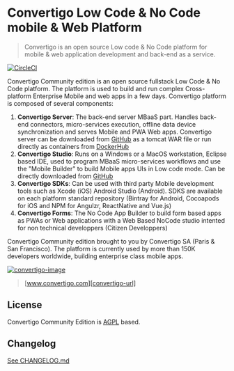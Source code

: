 # Convertigo Low Code & No Code mobile & Web Platform
> Convertigo is an open source Low code & No Code platform for mobile & web application development and back-end as a service.

[![CircleCI][ci-image]][ci-url]

Convertigo Community edition is an open source fullstack Low Code & No Code platform. The platform is used to build and run complex Cross-platform Enterprise Mobile and web apps in a few days. Convertigo platform is composed of several components:

1.	**Convertigo Server**: The back-end server MBaaS part. Handles back-end connectors, micro-services execution, offline data device synchronization and serves Mobile and PWA Web apps. Convertigo server can be downloaded from [GitHub](https://github.com/convertigo/convertigo/releases/latest) as a tomcat WAR file or run directly as containers from [DockerHub](https://hub.docker.com/_/convertigo) 
2.	**Convertigo Studio**: Runs on a Windows or a MacOS workstation, Eclipse based IDE, used to program MBaaS micro-services workflows and use the "Mobile Builder" to build Mobile apps UIs in Low code mode. Can be directly downloaded from [GitHub](https://github.com/convertigo/convertigo/releases/latest)
3.	**Convertigo SDKs**: Can be used with third party Mobile development tools such as Xcode (iOS) Android Studio (Android). SDKS are available on each platform standard repository (Bintray for Android, Cocoapods for iOS and NPM for Angulzr, ReactNative and Vue.js)
4.	**Convertigo Forms**:  The No Code App Builder to build form based apps as PWAs or Web applications with a Web Based NoCode studio intented for non technical developpers (Citizen Developpers) 

Convertigo Community edition brought to you by Convertigo SA (Paris & San Francisco). The platform is currently used by more than 150K developers worldwide, building enterprise class mobile apps.

[![convertigo-image]][convertigo-url]
> [www.convertigo.com][convertigo-url]

## License

Convertigo Community Edition is [AGPL](https://www.gnu.org/licenses/agpl-3.0.html) based.

## Changelog

[See CHANGELOG.md](CHANGELOG.md)

<!-- Markdown link & img dfn's -->
[ci-image]: https://circleci.com/gh/convertigo/convertigo.svg?style=shield
[ci-url]: https://circleci.com/gh/convertigo/workflows/convertigo
[convertigo-image]: https://www.convertigo.com/wp-content/themes/EightDegree/images/logo_convertigo.png
[convertigo-url]: https://www.convertigo.com

